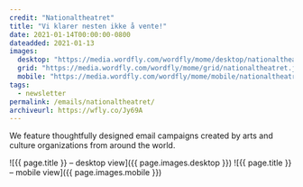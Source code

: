 ```yaml
---
credit: "Nationaltheatret"
title: "Vi klarer nesten ikke å vente!"
date: 2021-01-14T00:00:00-0800
dateadded: 2021-01-13
images:
  desktop: "https://media.wordfly.com/wordfly/mome/desktop/nationaltheatret.jpg"
  grid: "https://media.wordfly.com/wordfly/mome/grid/nationaltheatret.jpg"
  mobile: "https://media.wordfly.com/wordfly/mome/mobile/nationaltheatret.jpg"
tags:
  - newsletter
permalink: /emails/nationaltheatret/
archiveurl: https://wfly.co/Jy69A
---
```

We feature thoughtfully designed email campaigns created by arts and culture organizations from around the world.

![{{ page.title }} – desktop view]({{ page.images.desktop }})
![{{ page.title }} – mobile view]({{ page.images.mobile }})
